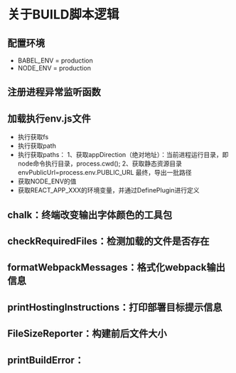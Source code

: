 # 关于BUILD脚本逻辑
## 配置环境
* BABEL_ENV = production
* NODE_ENV = production
## 注册进程异常监听函数
## 加载执行env.js文件
* 执行获取fs
* 执行获取path
* 执行获取paths：
    1、获取appDirection（绝对地址）：当前进程运行目录，即node命令执行目录，process.cwd();
    2、获取静态资源目录envPublicUrl=process.env.PUBLIC_URL
    最终，导出一批路径
* 获取NODE_ENV的值
* 获取REACT_APP_XXX的环境变量，并通过DefinePlugin进行定义
## chalk：终端改变输出字体颜色的工具包
## checkRequiredFiles：检测加载的文件是否存在
## formatWebpackMessages：格式化webpack输出信息
## printHostingInstructions：打印部署目标提示信息
## FileSizeReporter：构建前后文件大小
## printBuildError：